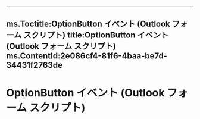 

---
ms.Toctitle:OptionButton イベント (Outlook フォーム スクリプト)
title:OptionButton イベント (Outlook フォーム スクリプト)
ms.ContentId:2e086cf4-81f6-4baa-be7d-34431f2763de
---
# OptionButton イベント (Outlook フォーム スクリプト)






